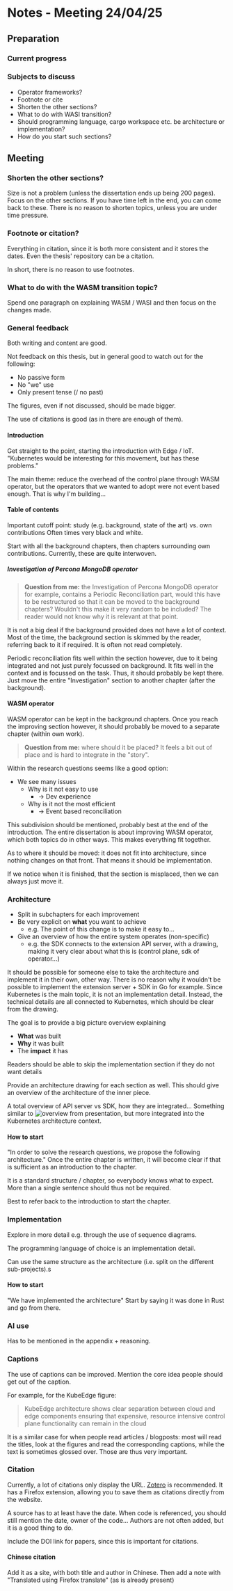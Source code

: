 # Notes - Meeting 24/04/25

## Preparation

### Current progress

### Subjects to discuss

- Operator frameworks?
- Footnote or cite
- Shorten the other sections?
- What to do with WASI transition?
- Should programming language, cargo workspace etc. be architecture or implementation?
- How do you start such sections?

## Meeting

### Shorten the other sections?

Size is not a problem (unless the dissertation ends up being 200 pages).
Focus on the other sections.
If you have time left in the end, you can come back to these.
There is no reason to shorten topics, unless you are under time pressure.

### Footnote or citation?

Everything in citation, since it is both more consistent and it stores the dates.
Even the thesis' repository can be a citation.

In short, there is no reason to use footnotes.

### What to do with the WASM transition topic?

Spend one paragraph on explaining WASM / WASI and then focus on the changes made.

### General feedback

Both writing and content are good.

Not feedback on this thesis, but in general good to watch out for the following:

- No passive form
- No "we" use
- Only present tense (/ no past)

The figures, even if not discussed, should be made bigger.

The use of citations is good (as in there are enough of them).

#### Introduction

Get straight to the point, starting the introduction with Edge / IoT.
"Kubernetes would be interesting for this movement, but has these problems."

The main theme: reduce the overhead of the control plane through WASM operator,
but the operators that we wanted to adopt were not event based enough.
That is why I'm building...

#### Table of contents

Important cutoff point: study (e.g. background, state of the art) vs. own contributions
Often times very black and white.

Start with all the background chapters, then chapters surrounding own contributions.
Currently, these are quite interwoven.

##### Investigation of Percona MongoDB operator

> **Question from me:** the Investigation of Percona MongoDB operator for example, contains a Periodic Reconciliation part,
> would this have to be restructured so that it can be moved to the background chapters?
> Wouldn't this make it very random to be included?
> The reader would not know why it is relevant at that point.

It is not a big deal if the background provided does not have a lot of context.
Most of the time, the background section is skimmed by the reader, referring back to it if required.
It is often not read completely.

Periodic reconciliation fits well within the section however, due to it being integrated and not just purely focussed on background.
It fits well in the context and is focussed on the task.
Thus, it should probably be kept there.
Just move the entire "Investigation" section to another chapter (after the background).

#### WASM operator

WASM operator can be kept in the background chapters.
Once you reach the improving section however, it should probably be moved to a separate chapter (within own work).

> **Question from me:** where should it be placed? It feels a bit out of place and is hard to integrate in the "story".

Within the research questions seems like a good option:

- We see many issues
  - Why is it not easy to use
    - -> Dev experience
  - Why is it not the most efficient
    - -> Event based reconciliation

This subdivision should be mentioned, probably best at the end of the introduction.
The entire dissertation is about improving WASM operator, which both topics do in other ways.
This makes everything fit together.

As to where it should be moved:
it does not fit into architecture, since nothing changes on that front.
That means it should be implementation.

If we notice when it is finished, that the section is misplaced, then we can always just move it.

### Architecture

- Split in subchapters for each improvement
- Be very explicit on **what** you want to achieve
  - e.g. The point of this change is to make it easy to...
- Give an overview of how the entire system operates (non-specific)
  - e.g. the SDK connects to the extension API server, with a drawing, making it very clear about what this is (control plane, sdk of operator...)

It should be possible for someone else to take the architecture and implement it in their own, other way.
There is no reason why it wouldn't be possible to implement the extension server + SDK in Go for example.
Since Kubernetes is the main topic, it is not an implementation detail.
Instead, the technical details are all connected to Kubernetes, which should be clear from the drawing.

The goal is to provide a big picture overview explaining

- **What** was built
- **Why** it was built
- The **impact** it has

Readers should be able to skip the implementation section if they do not want details

Provide an architecture drawing for each section as well.
This should give an overview of the architecture of the inner piece.

A total overview of API server vs SDK, how they are integrated...
Something similar to ![overview from presentation](/attachments/overview_project_architecture_presentation.png),
but more integrated into the Kubernetes architecture context.

#### How to start

"In order to solve the research questions, we propose the following architecture."
Once the entire chapter is written, it will become clear if that is sufficient as an introduction to the chapter.

It is a standard structure / chapter, so everybody knows what to expect.
More than a single sentence should thus not be required.

Best to refer back to the introduction to start the chapter.

### Implementation

Explore in more detail e.g. through the use of sequence diagrams.

The programming language of choice is an implementation detail.

Can use the same structure as the architecture (i.e. split on the different sub-projects).s

#### How to start

"We have implemented the architecture"
Start by saying it was done in Rust and go from there.

### AI use

Has to be mentioned in the appendix + reasoning.

### Captions

The use of captions can be improved.
Mention the core idea people should get out of the caption.

For example, for the KubeEdge figure:
> KubeEdge architecture shows clear separation between cloud and edge components ensuring that expensive,
> resource intensive control plane functionality can remain in the cloud

It is a similar case for when people read articles / blogposts:
most will read the titles, look at the figures and read the corresponding captions, while the text is sometimes glossed over.
Those are thus very important.

### Citation

Currently, a lot of citations only display the URL.
[Zotero](https://www.zotero.org/) is recommended.
It has a Firefox extension, allowing you to save them as citations directly from the website.

A source has to at least have the date.
When code is referenced, you should still mention the date, owner of the code...
Authors are not often added, but it is a good thing to do.

Include the DOI link for papers, since this is important for citations.

#### Chinese citation

Add it as a site, with both title and author in Chinese.
Then add a note with "Translated using Firefox translate" (as is already present)
